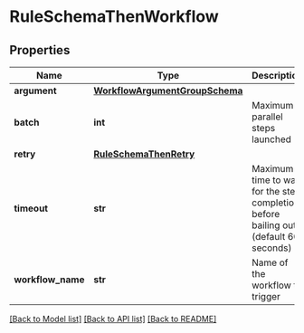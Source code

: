 # RuleSchemaThenWorkflow

## Properties
Name | Type | Description | Notes
------------ | ------------- | ------------- | -------------
**argument** | [**WorkflowArgumentGroupSchema**](WorkflowArgumentGroupSchema.md) |  | [optional] 
**batch** | **int** | Maximum parallel steps launched | [optional] 
**retry** | [**RuleSchemaThenRetry**](RuleSchemaThenRetry.md) |  | [optional] 
**timeout** | **str** | Maximum time to wait for the step completion before bailing out (default 60 seconds) | [optional] 
**workflow_name** | **str** | Name of the workflow to trigger | 

[[Back to Model list]](../README.md#documentation-for-models) [[Back to API list]](../README.md#documentation-for-api-endpoints) [[Back to README]](../README.md)


